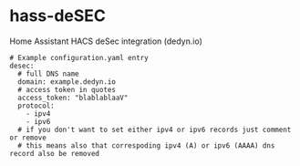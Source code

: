 # hass-deSEC
Home Assistant HACS deSec integration (dedyn.io)

```
# Example configuration.yaml entry
desec:
  # full DNS name
  domain: example.dedyn.io 
  # access token in quotes
  access_token: "blablablaaV"
  protocol:
    - ipv4
    - ipv6
  # if you don't want to set either ipv4 or ipv6 records just comment or remove
  # this means also that correspoding ipv4 (A) or ipv6 (AAAA) dns record also be removed 
```